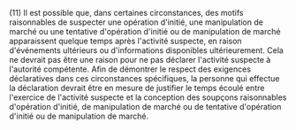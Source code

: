 (11) Il est possible que, dans certaines circonstances, des motifs raisonnables de suspecter une opération d'initié, une manipulation de marché ou une tentative d'opération d'initié ou de manipulation de marché apparaissent quelque temps après l'activité suspecte, en raison d'événements ultérieurs ou d'informations disponibles ultérieurement. Cela ne devrait pas être une raison pour ne pas déclarer l'activité suspecte à l'autorité compétente. Afin de démontrer le respect des exigences déclaratives dans ces circonstances spécifiques, la personne qui effectue la déclaration devrait être en mesure de justifier le temps écoulé entre l'exercice de l'activité suspecte et la conception des soupçons raisonnables d'opération d'initié, de manipulation de marché ou de tentative d'opération d'initié ou de manipulation de marché.